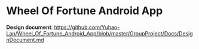 # Wheel Of Fortune Android App
**Design document**: https://github.com/Yuhao-Lan/Wheel_Of_Fortune_Android_App/blob/master/GroupProject/Docs/DesignDocument.md



